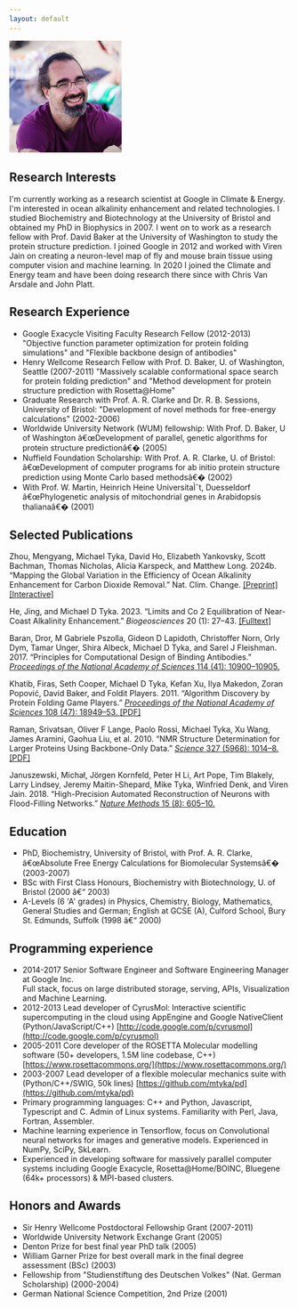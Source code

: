```yaml
---
layout: default
---
```



<img class="profile-picture" src="assets/mike_2023.jpg" width="40%" height="40%">


## Research Interests

I'm currently working as a research scientist at Google in Climate & Energy. I'm interested in ocean alkalinity enhancement and related technologies.
I studied Biochemistry and Biotechnology at the University of Bristol and obtained my PhD in Biophysics in 2007. 
I went on to work as a research fellow with Prof. David Baker at the University of Washington to study the protein structure prediction. 
I joined Google in 2012 and worked with Viren Jain on creating a neuron-level map of fly and mouse brain tissue using computer vision and machine learning. 
In 2020 I joined the Climate and Energy team and have been doing research there since with Chris Van Arsdale and John Platt. 

## Research Experience

* Google Exacycle Visiting Faculty Research Fellow (2012-2013) "Objective function parameter optimization for protein folding simulations" and 
  "Flexible backbone design of antibodies"
* Henry Wellcome Research Fellow with Prof. D. Baker, U. of Washington, Seattle (2007-2011) "Massively scalable conformational space search for protein folding prediction" and  "Method development for protein structure prediction with Rosetta@Home"  
* Graduate Research with Prof. A. R. Clarke and Dr. R. B. Sessions, University of Bristol: "Development of novel methods for free-energy calculations" (2002-2006)  
* Worldwide University Network (WUM) fellowship: With Prof. D. Baker, U of Washington â€œDevelopment of parallel, genetic algorithms for protein structure predictionâ€� (2005)  
* Nuffield Foundation Scholarship: With Prof. A. R. Clarke, U. of Bristol: â€œDevelopment of computer programs for ab initio protein structure prediction using Monte Carlo based methodsâ€� (2002)  
* With Prof. W. Martin, Heinrich Heine UniversitaÌˆt, Duesseldorf â€œPhylogenetic analysis of mitochondrial genes in Arabidopsis thalianaâ€� (2001)

## Selected Publications 

Zhou, Mengyang, Michael Tyka, David Ho, Elizabeth Yankovsky, Scott
Bachman, Thomas Nicholas, Alicia Karspeck, and Matthew Long. 2024b.
“Mapping the Global Variation in the Efficiency of Ocean Alkalinity
Enhancement for Carbon Dioxide Removal.” Nat. Clim. Change. 
[[Preprint]](https://www.researchsquare.com/article/rs-4124909/v1)
[[Interactive]](https://carbonplan.org/research/oae-efficiency)

He, Jing, and Michael D Tyka. 2023. “Limits and Co 2 Equilibration of
Near-Coast Alkalinity Enhancement.” *Biogeosciences* 20 (1): 27–43.
[[Fulltext]](https://bg.copernicus.org/articles/20/27/2023/bg-20-27-2023.html)

Baran, Dror, M Gabriele Pszolla, Gideon D Lapidoth, Christoffer Norn,
Orly Dym, Tamar Unger, Shira Albeck, Michael D Tyka, and Sarel J
Fleishman. 2017. “Principles for Computational Design of Binding
Antibodies.” [*Proceedings of the National Academy of Sciences* 114 (41):
10900–10905.](https://doi.org/10.1073/pnas.1707171114)

Khatib, Firas, Seth Cooper, Michael D Tyka, Kefan Xu, Ilya Makedon,
Zoran Popović, David Baker, and Foldit Players. 2011. “Algorithm
Discovery by Protein Folding Game Players.” [*Proceedings of the National
Academy of Sciences* 108 (47): 18949–53. ](https://www.pnas.org/doi/full/10.1073/pnas.1115898108)
[[PDF]](https://www.pnas.org/doi/epdf/10.1073/pnas.1115898108)

Raman, Srivatsan, Oliver F Lange, Paolo Rossi, Michael Tyka, Xu Wang,
James Aramini, Gaohua Liu, et al. 2010. “NMR Structure Determination for
Larger Proteins Using Backbone-Only Data.” [*Science* 327 (5968): 1014–8.](https://www.science.org/doi/10.1126/science.1183649)
[[PDF]](https://pmc.ncbi.nlm.nih.gov/articles/PMC2909653/pdf/nihms-211856.pdf)

Januszewski, Michał, Jörgen Kornfeld, Peter H Li, Art Pope, Tim Blakely,
Larry Lindsey, Jeremy Maitin-Shepard, Mike Tyka, Winfried Denk, and
Viren Jain. 2018. “High-Precision Automated Reconstruction of Neurons
with Flood-Filling Networks.” [*Nature Methods* 15 (8): 605–10.](https://www.nature.com/articles/s41592-018-0049-4)


## Education 

* PhD, Biochemistry, University of Bristol, with Prof. A. R. Clarke, â€œAbsolute Free Energy Calculations for Biomolecular Systemsâ€� (2003-2007)   
* BSc with First Class Honours, Biochemistry with Biotechnology, U. of Bristol (2000 â€“ 2003\)  
* A-Levels (6 'A' grades) in Physics, Chemistry, Biology, Mathematics, General Studies and German; English at GCSE (A), Culford School, Bury St. Edmunds, Suffolk (1998 â€“ 2000\)

## Programming experience

* 2014-2017 Senior Software Engineer and Software Engineering Manager at Google Inc.   
  Full stack, focus on large distributed storage, serving, APIs, Visualization and Machine Learning.  
* 2012-2013  Lead developer of CyrusMol: Interactive scientific supercomputing in the cloud using AppEngine and Google NativeClient (Python/JavaScript/C++) [http://code.google.com/p/cyrusmol](http://code.google.com/p/cyrusmol)  
* 2005-2011 Core developer of the ROSETTA Molecular modelling software (50+ developers, 1.5M line codebase, C++) [https://www.rosettacommons.org/](https://www.rosettacommons.org/)  
* 2003-2007 Lead developer of a flexible molecular mechanics suite with (Python/C++/SWIG, 50k lines) [https://github.com/mtyka/pd](https://github.com/mtyka/pd)   
* Primary programming languages: C++ and Python, Javascript, Typescript and C. Admin of Linux systems. Familiarity with Perl, Java, Fortran, Assembler.   
* Machine learning experience in Tensorflow, focus on Convolutional neural networks for images and generative models. Experienced in NumPy, SciPy, SkLearn.  
* Experienced in developing software for massively parallel computer systems including Google Exacycle, Rosetta@Home/BOINC, Bluegene (64k+ processors) & MPI-based clusters.

## Honors and Awards ##

* Sir Henry Wellcome Postdoctoral Fellowship Grant (2007-2011)  
* Worldwide University Network Exchange Grant (2005)  
* Denton Prize for best final year PhD talk (2005)  
* William Garner Prize for best overall mark in the final degree assessment (BSc) (2003)  
* Fellowship from "Studienstiftung des Deutschen Volkes" (Nat. German Scholarship) (2000-2004)  
* German National Science Competition, 2nd Prize (2001) 


